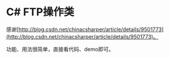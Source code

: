 # C# FTP操作类 

感谢[http://blog.csdn.net/chinacsharper/article/details/9501773](http://blog.csdn.net/chinacsharper/article/details/9501773)。

功能、用法很简单，直接看代码、demo即可。